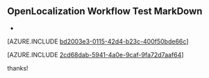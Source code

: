 ## OpenLocalization Workflow Test MarkDown
* 

[AZURE.INCLUDE [bd2003e3-0115-42d4-b23c-400f50bde66c](calleeMd1.md)]



[AZURE.INCLUDE [2cd68dab-5941-4a0e-9caf-9fa72d7aaf64](calleeMd2.md)]

 
thanks!